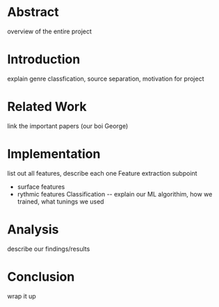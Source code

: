# Abstract
overview of the entire project

# Introduction
explain genre classfication, source separation, motivation for project

# Related Work
link the important papers (our boi George)

# Implementation
list out all features, describe each one
Feature extraction subpoint
- surface features
- rythmic features
Classification  -- explain our ML algorithim, how we trained, what tunings we used

# Analysis
describe our findings/results

# Conclusion
wrap it up 
